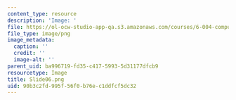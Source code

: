 ```yaml
---
content_type: resource
description: 'Image: '
file: https://ol-ocw-studio-app-qa.s3.amazonaws.com/courses/6-004-computation-structures-spring-2017/90b3c2fd995f56f0b76ec1ddfcf5dc32_Slide06.png
file_type: image/png
image_metadata:
  caption: ''
  credit: ''
  image-alt: ''
parent_uid: ba996719-fd35-c417-5993-5d31177dfcb9
resourcetype: Image
title: Slide06.png
uid: 90b3c2fd-995f-56f0-b76e-c1ddfcf5dc32
---
```

